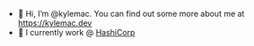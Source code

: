 - 👋 Hi, I’m @kylemac. You can find out some more about me at https://kylemac.dev 
- 💼 I currently work @ [HashiCorp](https://hashicorp.com)
